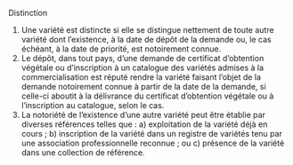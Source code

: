Distinction
1) Une variété est distincte si elle se distingue nettement de toute autre variété dont
l’existence, à la date de dépôt de la demande ou, le cas échéant, à la date de priorité,
est notoirement connue.
2) Le dépôt, dans tout pays, d’une demande de certificat d’obtention végétale ou
d’inscription à un catalogue des variétés admises à la commercialisation est réputé
rendre la variété faisant l’objet de la demande notoirement connue à partir de la date
de la demande, si celle-ci aboutit à la délivrance du certificat d’obtention végétale ou à
l’inscription au catalogue, selon le cas.
3) La notoriété de l’existence d’une autre variété peut être établie par diverses références
telles que :
a) exploitation de la variété déjà en cours ;
b) inscription de la variété dans un registre de variétés tenu par une
association professionnelle reconnue ; ou
c) présence de la variété dans une collection de référence.